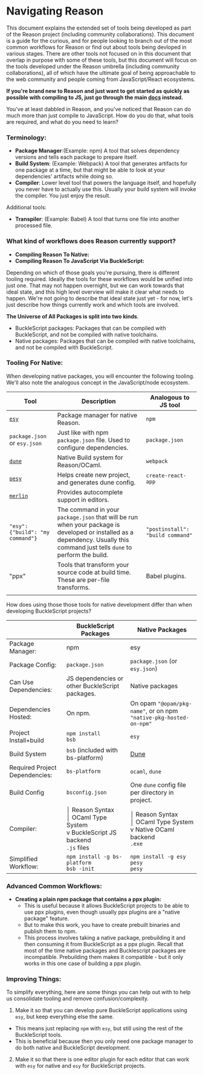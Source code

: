 
# Navigating Reason

This document explains the extended set of tools being developed as part of the
Reason project (including community collaborations).  This document is a guide
for the curious, and for people looking to branch out of the most common
workflows for Reason or find out about tools being devloped in various stages.
There are other tools not focused on in this document that overlap in purpose
with some of these tools, but this document will focus on the tools developed
under the Reason umbrella (including community collaborations), all of which
have the ultimate goal of being approachable to the web community and people
coming from JavaScript/React ecosystems.

**If you're brand new to Reason and just want to get started as quickly as
possible with compiling to JS, just go through the main
[docs](https://reasonml.github.io/) instead.**

You've at least dabbled in Reason, and you've noticed that Reason can do much
more than just compile to JavaScript. How do you do that, what tools are
required, and what do you need to learn?

### Terminology:

- **Package Manager**:(Example: npm) A tool that solves dependency versions and
  tells each package to prepare itself.
- **Build System**: (Example: Webpack) A tool that generates artifacts for one
  package at a time, but that might be able to look at your dependencies'
  artifacts while doing so.
- **Compiler**: Lower level tool that powers the language itself, and hopefully
  you never have to actually use this. Usually your build system will invoke
  the compiler. You just enjoy the result.

Additional tools:
- **Transpiler**: (Example: Babel) A tool that turns one file into another processed file.


### What kind of workflows does Reason currently support?

- **Compiling Reason To Native:**
- **Compiling Reason To JavaScript Via BuckleScript:**

Depending on which of those goals you're pursuing, there is different tooling
required. Ideally the tools for these workflows would be unified into just one.
That may not happen overnight, but we can work towards that ideal state, and this high
level overview will make it clear what needs to happen.  We're not going to
describe that ideal state just yet - for now, let's just describe how things
currently work and which tools are involved.


**The Universe of All Packages is split into two kinds**.

- BuckleScript packages: Packages that can be compiled with BuckleScript, and not be compiled with native toolchains.
- Native packages: Packages that can be compiled with native toolchains, and not be compiled with BuckleScript.


### Tooling For Native:

When developing native packages, you will encounter the following tooling.
We'll also note the analogous concept in the JavaScript/node ecosystem.

|     Tool                                    | Description                                                            | Analogous to JS tool|
|---------------------------------------------|------------------------------------------------------------------------|---------------------|
| [`esy`](https://esy.sh/)                    | Package manager for native Reason.                                     |`npm`                |
| `package.json` or `esy.json`                | Just like with npm `package.json` file. Used to configure dependencies.|`package.json`       |
| [`dune`](https://dune.readthedocs.io/)      | Native Build system for Reason/OCaml.                                  |`webpack`            |
| [`pesy`](https://github.com/esy/pesy)       | Helps create new project, and generates dune config.                   |`create-react-app`   |
| [`merlin`](https://github.com/ocaml/merlin/)| Provides autocomplete support in editors.                              |                     |
| `"esy": {"build": "my command"}`            | The command in your `package.json` that will be run when your package is developed or installed as a dependency. Usually this command just tells `dune` to perform the build. |`"postinstall": "build command"`   |
| "ppx"                                       | Tools that transform your source code at build time. These are per-file transforms.                              |Babel plugins.                     |
|                                             |                                                                        |                     |


How does using those those tools for native development differ than when developing BuckleScript projects?

|                                | BuckleScript Packages                                                                         | Native Packages                                                                                                                      |
|--------------------------------|-----------------------------------------------------------------------------------------------|---------------------------------------------------------------------------------------------------------------------------------------
| Package Manager:               | npm                                                                                           | esy                                                                                                                                  |
| Package Config:                | `package.json`                                                                                | `package.json` (or `esy.json`)                                                                                                       |
| Can Use Dependencies:          | JS dependencies or other BuckleScript packages.                                               | Native packages                                                                                                                      |
| Dependencies Hosted:           | On npm.                                                                                       | On opam `"@opam/pkg-name"`, or on npm `"native-pkg-hosted-on-npm"`                                                                   |
| Project Install+build          | `npm install`<br>`bsb`                                                                        | `esy`                                                                                                                                |
| Build System                   | `bsb` (included with bs-platform)                                                             | [Dune](https://dune.readthedocs.io/)                                                                                                 |
| Required Project Dependencies: | `bs-platform`                                                                                 | `ocaml`, `dune`                                                                                                                      |
| Build Config                   | `bsconfig.json`                                                                               | One `dune` config file per directory in project.                                                                                     |
| Compiler:                      |│ Reason Syntax<br>│ OCaml Type System<br>v BuckleScript JS backend<br> `.js` files            |│ Reason Syntax<br>│ OCaml Type System<br>v Native OCaml backend<br> `.exe`                                                           |
| Simplified Workflow:           | `npm install -g bs-platform`<br>`bsb -init`                                                   | `npm install -g esy pesy`<br>`pesy`                                                                                                  |



### Advanced Common Workflows:
- **Creating a plain npm package that contains a ppx plugin:**
  - This is useful because it allows BuckleScript projects to be able to use
    ppx plugins, even though usually ppx plugins are a "native package"
    feature.
  - But to make this work, you have to create prebuilt binaries and publish them to npm.
  - This process involves taking a native package, prebuilding it and then consuming it from
    BuckleScript as a ppx plugin. Recall that most of the time native packages and Bucklescript
    packages are incompatible. Prebuilding them makes it compatible - but it only works in this
    one case of building a ppx plugin.


### Improving Things:

To simplify everything, here are some things you can help out with to help us
consolidate tooling and remove confusion/complexity.

1. Make it so that you can develop pure BuckleScript applications using `esy`, but keep everything else the same.
  - This means just replacing `npm` with `esy`, but still using the rest of the BuckleScript tools.
  - This is beneficial because then you only need one package manager to do
    both native and BuckleScript development.
2. Make it so that there is one editor plugin for each editor that can work
   with `esy` for native and `esy` for BuckleScript projects.

